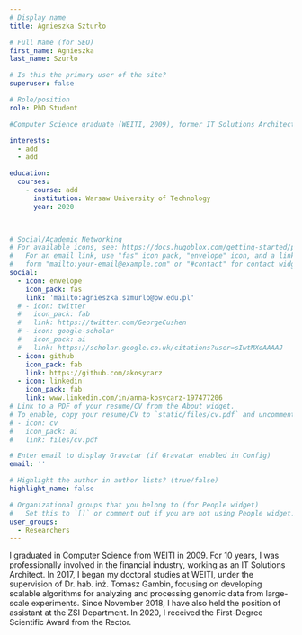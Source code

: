 ```yaml
---
# Display name
title: Agnieszka Szturło

# Full Name (for SEO)
first_name: Agnieszka
last_name: Szurło

# Is this the primary user of the site?
superuser: false

# Role/position
role: PhD Student

#Computer Science graduate (WEITI, 2009), former IT Solutions Architect. PhD candidate developing genomic data algorithms. ZSI assistant since 2018, Rector’s Award recipient (2020).

interests:
  - add
  - add

education:
  courses:
    - course: add
      institution: Warsaw University of Technology
      year: 2020
 


# Social/Academic Networking
# For available icons, see: https://docs.hugoblox.com/getting-started/page-builder/#icons
#   For an email link, use "fas" icon pack, "envelope" icon, and a link in the
#   form "mailto:your-email@example.com" or "#contact" for contact widget.
social:
  - icon: envelope
    icon_pack: fas
    link: 'mailto:agnieszka.szmurlo@pw.edu.pl'
  # - icon: twitter
  #   icon_pack: fab
  #   link: https://twitter.com/GeorgeCushen
  # - icon: google-scholar
  #   icon_pack: ai
  #   link: https://scholar.google.co.uk/citations?user=sIwtMXoAAAAJ
  - icon: github
    icon_pack: fab
    link: https://github.com/akosycarz
  - icon: linkedin
    icon_pack: fab
    link: www.linkedin.com/in/anna-kosycarz-197477206
# Link to a PDF of your resume/CV from the About widget.
# To enable, copy your resume/CV to `static/files/cv.pdf` and uncomment the lines below.
# - icon: cv
#   icon_pack: ai
#   link: files/cv.pdf

# Enter email to display Gravatar (if Gravatar enabled in Config)
email: ''

# Highlight the author in author lists? (true/false)
highlight_name: false

# Organizational groups that you belong to (for People widget)
#   Set this to `[]` or comment out if you are not using People widget.
user_groups:
  - Researchers
---
```

I graduated in Computer Science from WEITI in 2009. For 10 years, I was professionally involved in the financial industry, working as an IT Solutions Architect. In 2017, I began my doctoral studies at WEITI, under the supervision of Dr. hab. inż. Tomasz Gambin, focusing on developing scalable algorithms for analyzing and processing genomic data from large-scale experiments. Since November 2018, I have also held the position of assistant at the ZSI Department. In 2020, I received the First-Degree Scientific Award from the Rector.
